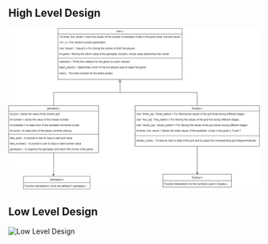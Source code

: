## High Level Design

![High Level Design](/6_ImagesAndVideos/image.png)

## Low Level Design

![Low Level Design]("/6_ImagesAndVideos/low_level.png")
